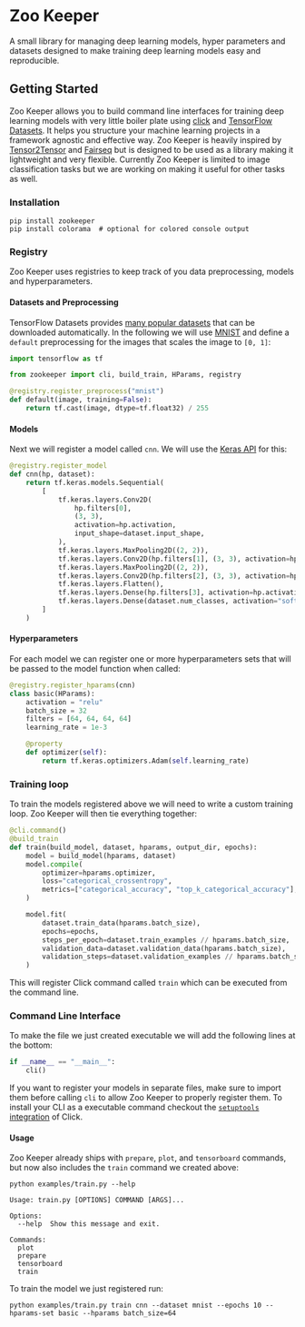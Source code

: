 # Zoo Keeper

A small library for managing deep learning models, hyper parameters and datasets designed to make training deep learning models easy and reproducible.

## Getting Started

Zoo Keeper allows you to build command line interfaces for training deep learning models with very little boiler plate using [click](https://click.palletsprojects.com/) and [TensorFlow Datasets](https://www.tensorflow.org/datasets/). It helps you structure your machine learning projects in a framework agnostic and effective way.
Zoo Keeper is heavily inspired by [Tensor2Tensor](https://github.com/tensorflow/tensor2tensor) and [Fairseq](https://github.com/pytorch/fairseq/) but is designed to be used as a library making it lightweight and very flexible. Currently Zoo Keeper is limited to image classification tasks but we are working on making it useful for other tasks as well.

### Installation

```console
pip install zookeeper
pip install colorama  # optional for colored console output
```

### Registry

Zoo Keeper uses registries to keep track of you data preprocessing, models and hyperparameters.

#### Datasets and Preprocessing

TensorFlow Datasets provides [many popular datasets](https://www.tensorflow.org/datasets/datasets) that can be downloaded automatically.
In the following we will use [MNIST](http://yann.lecun.com/exdb/mnist) and define a `default` preprocessing for the images that scales the image to `[0, 1]`:

```python
import tensorflow as tf

from zookeeper import cli, build_train, HParams, registry

@registry.register_preprocess("mnist")
def default(image, training=False):
    return tf.cast(image, dtype=tf.float32) / 255
```

#### Models

Next we will register a model called `cnn`. We will use the [Keras API](https://keras.io) for this:

```python
@registry.register_model
def cnn(hp, dataset):
    return tf.keras.models.Sequential(
        [
            tf.keras.layers.Conv2D(
                hp.filters[0],
                (3, 3),
                activation=hp.activation,
                input_shape=dataset.input_shape,
            ),
            tf.keras.layers.MaxPooling2D((2, 2)),
            tf.keras.layers.Conv2D(hp.filters[1], (3, 3), activation=hp.activation),
            tf.keras.layers.MaxPooling2D((2, 2)),
            tf.keras.layers.Conv2D(hp.filters[2], (3, 3), activation=hp.activation),
            tf.keras.layers.Flatten(),
            tf.keras.layers.Dense(hp.filters[3], activation=hp.activation),
            tf.keras.layers.Dense(dataset.num_classes, activation="softmax"),
        ]
    )
```

#### Hyperparameters

For each model we can register one or more hyperparameters sets that will be passed to the model function when called:

```python
@registry.register_hparams(cnn)
class basic(HParams):
    activation = "relu"
    batch_size = 32
    filters = [64, 64, 64, 64]
    learning_rate = 1e-3

    @property
    def optimizer(self):
        return tf.keras.optimizers.Adam(self.learning_rate)
```

### Training loop

To train the models registered above we will need to write a custom training loop. Zoo Keeper will then tie everything together:

```python
@cli.command()
@build_train
def train(build_model, dataset, hparams, output_dir, epochs):
    model = build_model(hparams, dataset)
    model.compile(
        optimizer=hparams.optimizer,
        loss="categorical_crossentropy",
        metrics=["categorical_accuracy", "top_k_categorical_accuracy"],
    )

    model.fit(
        dataset.train_data(hparams.batch_size),
        epochs=epochs,
        steps_per_epoch=dataset.train_examples // hparams.batch_size,
        validation_data=dataset.validation_data(hparams.batch_size),
        validation_steps=dataset.validation_examples // hparams.batch_size,
    )
```

This will register Click command called `train` which can be executed from the command line.

### Command Line Interface

To make the file we just created executable we will add the following lines at the bottom:

```python
if __name__ == "__main__":
    cli()
```

If you want to register your models in separate files, make sure to import them before calling `cli` to allow Zoo Keeper to properly register them. To install your CLI as a executable command checkout the [`setuptools` integration](http://click.palletsprojects.com/en/7.x/setuptools/) of Click.

#### Usage

Zoo Keeper already ships with `prepare`, `plot`, and `tensorboard` commands, but now also includes the `train` command we created above:

```console
python examples/train.py --help
```

```console
Usage: train.py [OPTIONS] COMMAND [ARGS]...

Options:
  --help  Show this message and exit.

Commands:
  plot
  prepare
  tensorboard
  train
```

To train the model we just registered run:

```console
python examples/train.py train cnn --dataset mnist --epochs 10 --hparams-set basic --hparams batch_size=64
```
